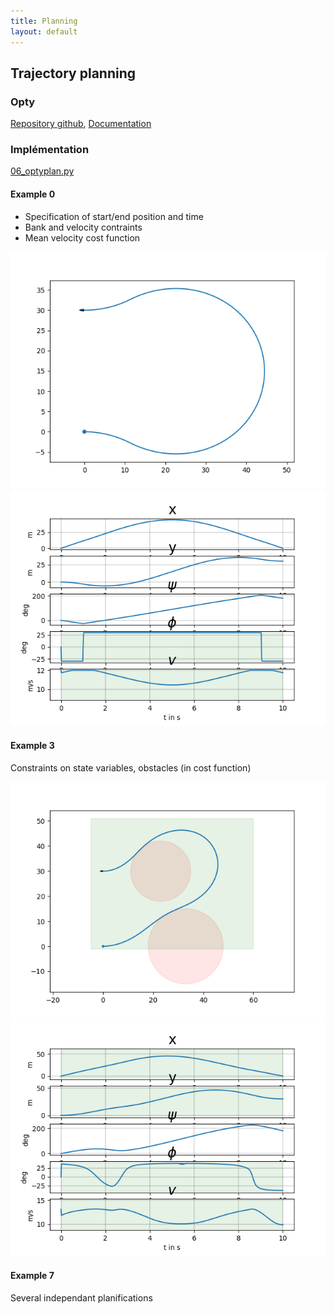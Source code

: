```yaml
---
title: Planning
layout: default
---
```



## Trajectory planning

### Opty

[Repository github](https://github.com/csu-hmc/opty), [Documentation](https://opty.readthedocs.io/en/latest/theory.html)

### Implémentation
   
[06_optyplan.py](https://github.com/poine/projet_dronisos_guidage/blob/master/src/06_optyplan.py)

#### Example 0

  * Specification of start/end position and time
  * Bank and velocity contraints
  * Mean velocity cost function

<img src="plots/optyplan_0_2d.png" alt="" width="640">
<img src="plots/optyplan_0_chrono.png" alt="" width="640">

#### Example 3

Constraints on state variables, obstacles (in cost function)

<img src="plots/optyplan_3_2d.png" alt="" width="640">
<img src="plots/optyplan_3_chrono.png" alt="" width="640">


#### Example 7

Several independant planifications

<img src="plots/optyplan_1.apng" alt="" width="640">

